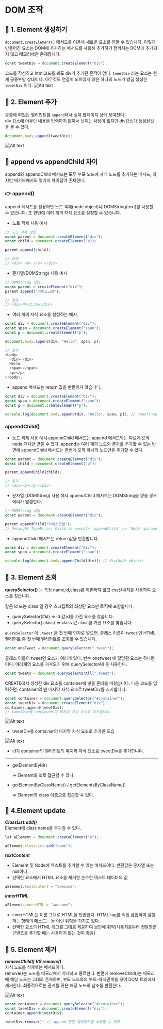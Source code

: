 # DOM 조작

## 📌 1. Element 생성하기

`document.creatElement()` 메서드를 이용해 새로운 요소를 만들 수 있습니다. 이렇게 만들어진 요소는 DOM에 추가하는 메서드를 사용해 추가하기 전까지는 DOM에 추가되지 않고 메모리에만 존재합니다.

```javascript
const tweetDiv = document.createElement("div");
```

코드를 작성하고 html코드를 봐도 div가 추가된 흔적이 없다. `tweetDiv` 라는 요소는 현재 공중부양 상태이다. 아무것도 연결이 되어있지 않은 하나의 노드가 방금 생성한 `tweetDiv` 이다.
![Alt text](https://s3.ap-northeast-2.amazonaws.com/urclass-images/zzQEJU2F0-1597040532407.gif)

## 📌 2. Element 추가

공중에 떠있는 엘리먼트를 `append`해서 실제 웹페이지 상에 보여진다.  
div 요소에 아무런 내용을 입력하지 않아서 보이는 내용이 없지만 div요소가 생성된것을 볼 수 있다.

```javascript
document.body.append(tweetDiv);
```

![Alt text](https://s3.ap-northeast-2.amazonaws.com/urclass-images/80LDLyQyZ-1597040631488.gif)

## 🧩 append vs appendChild 차이

append와 appendChild 메서드는 모두 부모 노드에 자식 노드를 추가하는 메서드, 하지만 메서드에서도 몇가지 차이점이 존재한다.

### 👉 append()

append 메서드를 활용하면 노드 객체(node object)나 DOMString(text)를 사용할 수 있습니다. 또 한번에 여러 개의 자식 요소를 설정할 수 있습니다.

- 노트 객체 사용 예시

```javascript
// 노드 객체 삽입
const parent = document.createElement("div");
const child = document.createElement("p");

parent.append(child);

// 결과
// <div> <p> </p> </div>
```

- 문자열(DOMString) 사용 예시

```javascript
// DOMString 삽입
const parent = createElement("div");
parent.append("아이스크림");

// 결과
// <div>아이스크림</div>
```

- 여러 개의 자식 요소를 설정하는 예시

```javascript
const div = document.createElement("div");
const span = document.createElement("span");
const p = document.createElement("p");

document.body.append(div, "Hello", span, p);

// 결과
<body>
  <div></div>
  Hello
  <span></span>
  <p></p>
</body>;
```

- append 메서드는 return 값을 반환하지 않습니다.

```javascript
const div = document.createElement("div");
const span = document.createElement("span");
const p = document.createElement("p");

console.log(document.body.append(div, "Hello", span, p)); // undefined
```

### appendChild()

- 노드 객체 사용 예시
  appendChild 메서드는 append 메서드와는 다르게 오직 node 객체만 받을 수 있다. append는 여러 개의 노드와 문자를 추가할 수 있는 반면에 appendChild 메서드는 한번에 오직 하나의 노드만을 추가할 수 있다.

```javascript
const parent = document.createElemnet("div");
const child = document.createElement("p");

parent.appendChild(child);

// 결과
// <div><p></p></div>
```

- 문자열 (DOMString) 사용 예시
  appendChild 메서드는 DOMString을 넣을 경우 에러가 발생한다.

```javascript
// DOMString 삽입
const parent = document.createElement("div");

parent.appendChild("아이스크림");
// Uncaught TypeError: Faild to execute 'appendChild' on 'Node':parameter 1 is not of type 'Node'
```

- appendChild 메서드는 return 값을 반환합니다.

```javascript
const div = document.createElement("div");
const span = document.createElement("span");

console.log(document.body.appendChild(div)); // div(Node object)
```

## 📌 3. Element 조회

**querySelector()** 는 특정 name,id,class를 제한하지 않고 css선택자를 사용하여 요소를 찾습니다.

같은 id 또는 class 일 경우 스크립트의 최상단 요소만 로직에 포함합니다.

- querySelector(#id) => id 값 id를 가진 요소를 찾습니다.
- querySelector(.class) => class 값 class를 가진 요소를 찾습니다.

`querySelector` 에 `.tweet` 을 첫 번째 인자로 넣으면, 클래스 이름이 tweet 인 HTML 엘리먼트 중 첫 번째 엘리먼트를 조회할 수 있습니다.

```javascript
const oneTweet = document.querySelector(".tweet");
```

클래스 이름이 tweet인 요소가 여러개 있다. 변수 onetweet 에 할당된 요소는 하나뿐이다. 여러개의 요소를 가져오기 위해 querySelectorAll 을 사용한다.

```javascript
const tweets = document.querySelectorAll(".tweet");
```

CREATE에서 생성한 div 요소를 container에 넣을 준비를 마쳤습니다. 다음 코드를 입력하면, container의 맨 마지막 자식 요소로 tweetDiv를 추가합니다.

```javascript
const container = document.querySelector("#container");
const tweetDiv = document.createElement("div");
container.append(tweetDiv);
// tweetDiv를 container의 마지막 자식 요소로 추가합니다.
```

![Alt text](https://s3.ap-northeast-2.amazonaws.com/urclass-images/VnqXiZ-_4-1618885682009.gif)

- tweetDiv를 container의 마지막 자식 요소로 추가한 모습

![Alt text](https://s3.ap-northeast-2.amazonaws.com/urclass-images/PHmvd-SCC-1597040922206.gif)

- id가 container인 엘리먼트의 마지막 자식 요소로 tweetDiv를 추가합니다.

---

- getElementById()

  => Element의 id로 접근할 수 있다.

- getElementByClassName() / getElementsByClassName()

  => Element의 class 이름으로 접근할 수 있다.

## 📌 4.Element update

**_ClassList.add()_**  
Element에 class name을 추가할 수 있다.

```javascript
let aElement = document.createElement("a");

aElement.classList.add("name");
```

**_textContent_**

- Element 및 Node에 텍스트를 추가할 수 있는 메서드이다.
  반환값은 문자열 또는 null이다.
- 선택한 요소에서 HTML 요소를 제거한 순수한 텍스트 데이터의 값

```javascript
aElement.textContent = "awesome";
```

**_innerHTML_**

```javascript
aElement.innerHTML = "awesome";
```

- innerHTML는 이름 그대로 HTML을 반환한다. HTML tag를 직접 삽입하여 실행하는 형태의 메소드는 늘 이런 위험을 가지고 있다.
- 선택한 요소의 HTML 태그를 그대로 제공하여 보안에 취약(사용자로부터 전달받은 콘텐츠를 추가할 때는 사용하지 않는 것이 좋음)

## 📌 5. Element 제거

**_removeChild() VS remove()_**  
자식 노드를 삭제하는 메서드이다.  
remove()는 노드를 메모리에서 삭제하고 종료한다.
반면에 removeChild()는 메모리에 해당 노드는 그대로 존재하며, 부모 노드와의 부모-자식관계를 끊어 DOM 트리에서 제거한다. 최종적으로는 관계를 끊은 해당 노드의 참조를 반환한다.

![Alt text](https://velog.velcdn.com/images%2Fbining%2Fpost%2F4ff9355a-14dd-42bd-b6ae-0fd1168b5147%2Fimage.png)

```javascript
const container = document.querySelector("#container");
const tweetDiv = document.createElement("div");
container.append(tweetDiv);
```

```javascript
tweetDiv.remove(); // append 했던 엘리먼트를 삭제할 수 있다.
```
